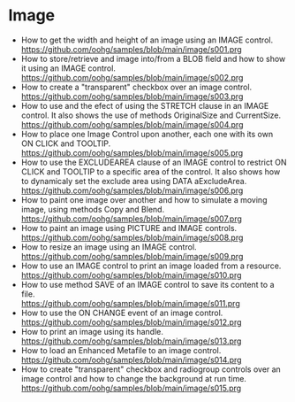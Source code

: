 # Image

* How to get the width and height of an image using an IMAGE control.<br>
https://github.com/oohg/samples/blob/main/image/s001.prg
* How to store/retrieve and image into/from a BLOB field and how to show it using an IMAGE control.<br>
https://github.com/oohg/samples/blob/main/image/s002.prg
* How to create a "transparent" checkbox over an image control.<br>
https://github.com/oohg/samples/blob/main/image/s003.prg
* How to use and the efect of using the STRETCH clause in an IMAGE control. It also shows the use of methods OriginalSize and CurrentSize.<br>
https://github.com/oohg/samples/blob/main/image/s004.prg
* How to place one Image Control upon another, each one with its own ON CLICK and TOOLTIP.<br>
https://github.com/oohg/samples/blob/main/image/s005.prg
* How to use the EXCLUDEAREA clause of an IMAGE control to restrict ON CLICK and TOOLTIP to a specific area of the control. It also shows how to dynamicaly set the exclude area using DATA aExcludeArea.<br>
https://github.com/oohg/samples/blob/main/image/s006.prg
* How to paint one image over another and how to simulate a moving image, using methods Copy and Blend.<br>
https://github.com/oohg/samples/blob/main/image/s007.prg
* How to paint an image using PICTURE and IMAGE controls.<br>
https://github.com/oohg/samples/blob/main/image/s008.prg
* How to resize an image using an IMAGE control.<br>
https://github.com/oohg/samples/blob/main/image/s009.prg
* How to use an IMAGE control to print an image loaded from a resource.<br>
https://github.com/oohg/samples/blob/main/image/s010.prg
* How to use method SAVE of an IMAGE control to save its content to a file.<br>
https://github.com/oohg/samples/blob/main/image/s011.prg
* How to use the ON CHANGE event of an image control.<br>
https://github.com/oohg/samples/blob/main/image/s012.prg
* How to print an image using its handle.<br>
https://github.com/oohg/samples/blob/main/image/s013.prg
* How to load an Enhanced Metafile to an image control.<br>
https://github.com/oohg/samples/blob/main/image/s014.prg
* How to create "transparent" checkbox and radiogroup controls over an image control and how to change the background at run time.<br>
https://github.com/oohg/samples/blob/main/image/s015.prg
